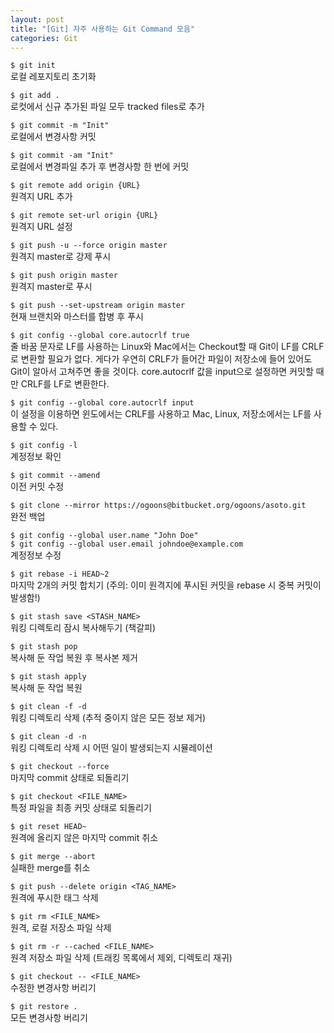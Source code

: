 ```yaml
---
layout: post
title: "[Git] 자주 사용하는 Git Command 모음"
categories: Git
---
```


`$ git init`
<br>로컬 레포지토리 초기화

`$ git add .`
<br>로컷에서 신규 추가된 파일 모두 tracked files로 추가

`$ git commit -m "Init"`
<br>로컬에서 변경사항 커밋

`$ git commit -am "Init"`
<br>로컬에서 변경파일 추가 후 변경사항 한 번에 커밋

`$ git remote add origin {URL}`
<br>원격지 URL 추가

`$ git remote set-url origin {URL}`
<br>원격지 URL 설정

`$ git push -u --force origin master`
<br>원격지 master로 강제 푸시

`$ git push origin master`
<br>원격지 master로 푸시

`$ git push --set-upstream origin master`
<br>현재 브랜치와 마스터를 합병 후 푸시

`$ git config --global core.autocrlf true`
<br>줄 바꿈 문자로 LF를 사용하는 Linux와 Mac에서는 Checkout할 때 Git이 LF를 CRLF로 변환할 필요가 없다. 게다가 우연히 CRLF가 들어간 파일이 저장소에 들어 있어도 Git이 알아서 고쳐주면 좋을 것이다. core.autocrlf 값을 input으로 설정하면 커밋할 때만 CRLF를 LF로 변환한다.

`$ git config --global core.autocrlf input`
<br>이 설정을 이용하면 윈도에서는 CRLF를 사용하고 Mac, Linux, 저장소에서는 LF를 사용할 수 있다.

`$ git config -l`
<br>계정정보 확인

`$ git commit --amend`
<br>이전 커밋 수정

`$ git clone --mirror https://ogoons@bitbucket.org/ogoons/asoto.git`
<br>완전 백업

`$ git config --global user.name "John Doe"`
<br>`$ git config --global user.email johndoe@example.com`
<br>계정정보 수정

`$ git rebase -i HEAD~2`
<br>마지막 2개의 커밋 합치기 (주의: 이미 원격지에 푸시된 커밋을 rebase 시 중복 커밋이 발생함!)

`$ git stash save <STASH_NAME>`
<br>워킹 디렉토리 잠시 복사해두기 (책갈피)

`$ git stash pop`
<br>복사해 둔 작업 복원 후 복사본 제거

`$ git stash apply`
<br>복사해 둔 작업 복원

`$ git clean -f -d`
<br>워킹 디렉토리 삭제 (추적 중이지 않은 모든 정보 제거)

`$ git clean -d -n`
<br>워킹 디렉토리 삭제 시 어떤 일이 발생되는지 시뮬레이션

`$ git checkout --force`
<br>마지막 commit 상태로 되돌리기

`$ git checkout <FILE_NAME>`
<br>특정 파일을 최종 커밋 상태로 되돌리기

`$ git reset HEAD~`
<br>원격에 올리지 않은 마지막 commit 취소

`$ git merge --abort`
<br>실패한 merge를 취소

`$ git push --delete origin <TAG_NAME>`
<br>원격에 푸시한 태그 삭제

`$ git rm <FILE_NAME>`
<br>원격, 로컬 저장소 파일 삭제

`$ git rm -r --cached <FILE_NAME>`
<br>원격 저장소 파일 삭제 (트래킹 목록에서 제외, 디렉토리 재귀)

`$ git checkout -- <FILE_NAME>`
<br>수정한 변경사항 버리기

`$ git restore .`
<br>모든 변경사항 버리기
